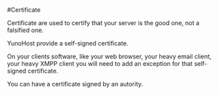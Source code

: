 #Certificate

Certificate are used to certify that your server is the good one, not a falsified one.

YunoHost provide a self-signed certificate.

On your clients software, like your web browser, your heavy email client, your heavy XMPP client you will need to add an exception for that self-signed certificate.

You can have a certificate signed by an autority.